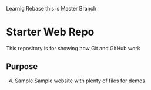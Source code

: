 Learnig Rebase this is Master Branch
# Starter Web Repo

This repository is for showing how Git and GitHub work

## Purpose

4. Sample Sample website with plenty of files for demos
